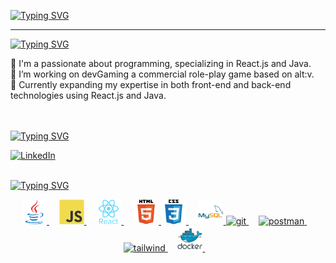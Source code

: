 [![Typing SVG](https://readme-typing-svg.demolab.com?font=DotGothic16&size=30&letterSpacing=2px&duration=3000&pause=50&color=13F768&repeat=false&width=846&height=39&lines=%F0%9F%91%8B+Hey%2C+I'm+Maciek)](https://git.io/typing-svg)
<hr />

[![Typing SVG](https://readme-typing-svg.demolab.com?font=DotGothic16&letterSpacing=2px&duration=4000&pause=4000&color=13F768&repeat=false&width=846&height=39&lines=%F0%9F%91%A8%F0%9F%8F%BB%E2%80%8D%F0%9F%92%BB+About+me)](https://git.io/typing-svg)


<div align="left">
💬 I'm a passionate about programming, specializing in React.js and Java.<br>🔭 I’m working on devGaming a commercial role-play game based on alt:v.<br>🌱 Currently expanding my expertise in both front-end and back-end technologies using React.js and Java.
</div>
<br></br>

[![Typing SVG](https://readme-typing-svg.demolab.com?font=DotGothic16&letterSpacing=2px&duration=3800&pause=4000&color=13F768&repeat=false&width=846&height=39&lines=%F0%9F%8C%90+Socials)](https://git.io/typing-svg)
<div align="left">

[![LinkedIn](https://img.shields.io/badge/LinkedIn-%230077B5.svg?logo=linkedin&logoColor=white)](https://linkedin.com/in/https://www.linkedin.com/in/maciej-zi%C3%B3%C5%82kowski-411623301) 
<br></br>
</div>

[![Typing SVG](https://readme-typing-svg.demolab.com?font=DotGothic16&letterSpacing=2px&pause=4000&color=13F768&repeat=false&width=846&height=39&lines=%F0%9F%92%BB+Tech+Stack)](https://git.io/typing-svg)

<div align="center">
  <a href="https://www.java.com" target="_blank" rel="noreferrer">
    <img src="https://raw.githubusercontent.com/devicons/devicon/master/icons/java/java-original.svg" alt="java" width="40" height="40"/>
  </a>&nbsp;&nbsp;&nbsp;
  <a href="https://developer.mozilla.org/en-US/docs/Web/JavaScript" target="_blank" rel="noreferrer">
    <img src="https://raw.githubusercontent.com/devicons/devicon/master/icons/javascript/javascript-original.svg" alt="javascript" width="40" height="40"/>
  </a>&nbsp;&nbsp;&nbsp;
  <a href="https://reactjs.org/" target="_blank" rel="noreferrer">
    <img src="https://raw.githubusercontent.com/devicons/devicon/master/icons/react/react-original-wordmark.svg" alt="react" width="40" height="40"/>
  </a>&nbsp;&nbsp;&nbsp;
    <a href="https://www.w3.org/html/" target="_blank" rel="noreferrer">
    <img src="https://raw.githubusercontent.com/devicons/devicon/master/icons/html5/html5-original-wordmark.svg" alt="html5" width="40" height="40"/>
  </a>
  <a href="https://www.w3schools.com/css/" target="_blank" rel="noreferrer">
    <img src="https://raw.githubusercontent.com/devicons/devicon/master/icons/css3/css3-original-wordmark.svg" alt="css3" width="40" height="40"/>
  </a>&nbsp;&nbsp;&nbsp;
    <a href="https://www.mysql.com/" target="_blank" rel="noreferrer">
    <img src="https://raw.githubusercontent.com/devicons/devicon/master/icons/mysql/mysql-original-wordmark.svg" alt="mysql" width="40" height="40"/>
  </a>
  <a href="https://git-scm.com/" target="_blank" rel="noreferrer">
    <img src="https://www.vectorlogo.zone/logos/git-scm/git-scm-icon.svg" alt="git" width="40" height="40"/>
  </a>&nbsp;&nbsp;&nbsp;
  <a href="https://postman.com" target="_blank" rel="noreferrer">
    <img src="https://www.vectorlogo.zone/logos/getpostman/getpostman-icon.svg" alt="postman" width="40" height="40"/>
  </a>&nbsp;&nbsp;&nbsp;
  <a href="https://tailwindcss.com/" target="_blank" rel="noreferrer">
    <img src="https://www.vectorlogo.zone/logos/tailwindcss/tailwindcss-icon.svg" alt="tailwind" width="40" height="40"/>
  </a>&nbsp;&nbsp;&nbsp;
  <a href="https://www.docker.com/" target="_blank" rel="noreferrer">
    <img src="https://raw.githubusercontent.com/devicons/devicon/master/icons/docker/docker-original-wordmark.svg" alt="docker" width="40" height="40"/>
  </a>&nbsp;&nbsp;&nbsp;
  <br></br>
</div>
